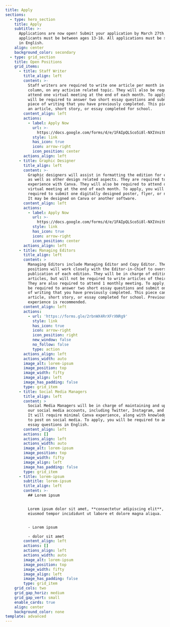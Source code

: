 ```yaml
---
title: Apply
sections:
  - type: hero_section
    title: Apply
    subtitle: >-
      Applications are now open! Submit your application by March 27th. All
      applicants must be between ages 13-18. All applications must be submitted
      in English.
    align: center
    background_color: secondary
  - type: grid_section
    title: Open Positions
    grid_items:
      - title: Staff Writer
        title_align: left
        content: >-
          Staff writers are required to write one article per month in any
          column, on any activism related topic. They will also be required to
          attend one virtual meeting at the end of each month. To apply, you
          will be required to answer two short essay questions and submit one
          piece of writing that you have previously completed. This piece can be
          an article, short story, or essay completed for school.
        content_align: left
        actions:
          - label: Apply Now
            url: >-
              https://docs.google.com/forms/d/e/1FAIpQLSco5i8l-NXIVnitQbVmk6l4pLgeWe62k_juOgDxy-d_2VdpYw/formResponse
            style: link
            has_icon: true
            icon: arrow-right
            icon_position: center
        actions_align: left
      - title: Graphic Designer
        title_align: left
        content: >-
          Graphic designers will assist in formatting the edition for each month
          as well as other design related aspects. They are required to have
          experience with Canva. They will also be required to attend one
          virtual meeting at the end of each month. To apply, you will be
          required to submit one digitally designed poster, flyer, or newspaper.
          It may be designed on Canva or another software.
        content_align: left
        actions:
          - label: Apply Now
            url: >-
              https://docs.google.com/forms/d/e/1FAIpQLSco5i8l-NXIVnitQbVmk6l4pLgeWe62k_juOgDxy-d_2VdpYw/formResponse
            style: link
            has_icon: true
            icon: arrow-right
            icon_position: center
        actions_align: left
      - title: Managing Editors
        title_align: left
        content: >
          Managing Editors include Managing Editor and Copy Editor. These
          positions will work closely with the Editor-in-Chief to oversee the
          publication of each edition. They will be in charge of editing several
          articles, but will not be required to write articles of their own.
          They are also required to attend 1 monthly meeting. To apply, you will
          be required to answer two short essay questions and submit one piece
          of writing that you have previously completed. This piece can be an
          article, short story, or essay completed for school. Previous editing
          experience is recommended. 
        content_align: left
        actions:
          - url: 'https://forms.gle/2rbnWX4RrXFrXNRg9'
            style: link
            has_icon: true
            icon: arrow-right
            icon_position: right
            new_window: false
            no_follow: false
            type: action
        actions_align: left
        actions_width: auto
        image_alt: lorem-ipsum
        image_position: top
        image_width: fifty
        image_align: left
        image_has_padding: false
        type: grid_item
      - title: Social Media Managers
        title_align: left
        content: >
          Social Media Managers will be in charge of maintaining and updating
          our social media accounts, including Twitter, Instagram, and Facebook.
          It will require minimal Canva experience, along with knowledge of how
          to post on social media. To apply, you will be required to answer 2
          essay questions in English. 
        content_align: left
        actions: []
        actions_align: left
        actions_width: auto
        image_alt: lorem-ipsum
        image_position: top
        image_width: fifty
        image_align: left
        image_has_padding: false
        type: grid_item
      - title: lorem-ipsum
        subtitle: lorem-ipsum
        title_align: left
        content: >-
          ## Lorem ipsum


          Lorem ipsum dolor sit amet, **consectetur adipiscing elit**, sed do
          eiusmod tempor incididunt ut labore et dolore magna aliqua.


          - Lorem ipsum

          - dolor sit amet
        content_align: left
        actions: []
        actions_align: left
        actions_width: auto
        image_alt: lorem-ipsum
        image_position: top
        image_width: fifty
        image_align: left
        image_has_padding: false
        type: grid_item
    grid_cols: two
    grid_gap_horiz: medium
    grid_gap_vert: small
    enable_cards: true
    align: center
    background_color: none
template: advanced
---
```

